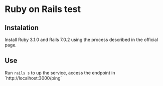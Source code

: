 # Ruby on Rails test

## Instalation

Install Ruby 3.1.0 and Rails 7.0.2 using the process described in the official page.

## Use

Run `rails s` to up the service, access the endpoint in ´http://localhost:3000/ping´

